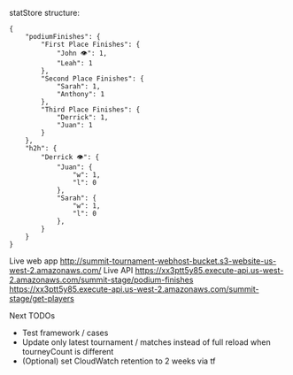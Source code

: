 



statStore structure:
```
{
    "podiumFinishes": {
        "First Place Finishes": {
            "John 👁️": 1,
            "Leah": 1
        },
        "Second Place Finishes": {
            "Sarah": 1,
            "Anthony": 1
        },
        "Third Place Finishes": {
            "Derrick": 1,
            "Juan": 1
        }
    },
    "h2h": {
        "Derrick 👁️": {
            "Juan": {
                "w": 1,
                "l": 0
            },
            "Sarah": {
                "w": 1,
                "l": 0
            },
        }
    }
}

```

Live web app
http://summit-tournament-webhost-bucket.s3-website-us-west-2.amazonaws.com/
Live API
https://xx3ptt5y85.execute-api.us-west-2.amazonaws.com/summit-stage/podium-finishes
https://xx3ptt5y85.execute-api.us-west-2.amazonaws.com/summit-stage/get-players

Next TODOs
- Test framework / cases
- Update only latest tournament / matches instead of full reload when tourneyCount is different
- (Optional) set CloudWatch retention to 2 weeks via tf